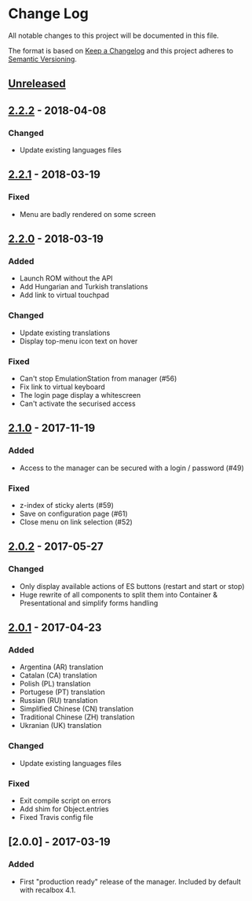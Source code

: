 # Change Log
All notable changes to this project will be documented in this file.

The format is based on [Keep a Changelog](http://keepachangelog.com/)
and this project adheres to [Semantic Versioning](http://semver.org/).

## [Unreleased]

## [2.2.2] - 2018-04-08
### Changed
- Update existing languages files

## [2.2.1] - 2018-03-19
### Fixed
- Menu are badly rendered on some screen

## [2.2.0] - 2018-03-19
### Added
- Launch ROM without the API
- Add Hungarian and Turkish translations
- Add link to virtual touchpad

### Changed
- Update existing translations
- Display top-menu icon text on hover

### Fixed
- Can't stop EmulationStation from manager (#56)
- Fix link to virtual keyboard
- The login page display a whitescreen
- Can't activate the securised access

## [2.1.0] - 2017-11-19
### Added
- Access to the manager can be secured with a login / password (#49)

### Fixed
- z-index of sticky alerts (#59)
- Save on configuration page (#61)
- Close menu on link selection (#52)

## [2.0.2] - 2017-05-27
### Changed
- Only display available actions of ES buttons (restart and start or stop)
- Huge rewrite of all components to split them into Container & Presentational and simplify forms handling

## [2.0.1] - 2017-04-23
### Added
- Argentina (AR) translation
- Catalan (CA) translation
- Polish (PL) translation
- Portugese (PT) translation
- Russian (RU) translation
- Simplified Chinese (CN) translation
- Traditional Chinese (ZH) translation
- Ukranian (UK) translation

### Changed
- Update existing languages files

### Fixed
- Exit compile script on errors
- Add shim for Object.entries
- Fixed Travis config file

## [2.0.0] - 2017-03-19
### Added
- First "production ready" release of the manager. Included by default with
recalbox 4.1.

[Unreleased]: https://github.com/DjLeChuck/recalbox-manager/compare/v2.2.2...HEAD
[2.2.2]: https://github.com/DjLeChuck/recalbox-manager/compare/v2.2.1...v2.2.2
[2.2.1]: https://github.com/DjLeChuck/recalbox-manager/compare/v2.2.0...v2.2.1
[2.2.0]: https://github.com/DjLeChuck/recalbox-manager/compare/v2.1.0...v2.2.0
[2.1.0]: https://github.com/DjLeChuck/recalbox-manager/compare/v2.0.2...v2.1.0
[2.0.2]: https://github.com/DjLeChuck/recalbox-manager/compare/v2.0.1...v2.0.2
[2.0.1]: https://github.com/DjLeChuck/recalbox-manager/compare/v2.0.0...v2.0.1
